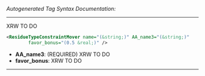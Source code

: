 <!-- THIS IS AN AUTOGENERATED FILE: Don't edit it directly, instead change the schema definition in the code itself. -->

_Autogenerated Tag Syntax Documentation:_

---
XRW TO DO

```xml
<ResidueTypeConstraintMover name="(&string;)" AA_name3="(&string;)"
        favor_bonus="(0.5 &real;)" />
```

-   **AA_name3**: (REQUIRED) XRW TO DO
-   **favor_bonus**: XRW TO DO

---
